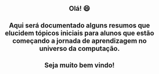 ## <p align="center"> Olá! 😄 
## <p align="center"> Aqui será documentado alguns resumos que elucidem tópicos iniciais para alunos que estão começando a jornada de aprendizagem no universo da computação. 
## <p align="center"> Seja muito bem vindo! 
